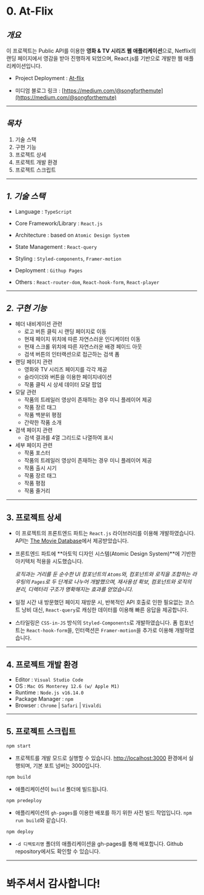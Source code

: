 # 0. At-Flix

## **_개요_**

이 프로젝트는 Public API를 이용한 **영화 & TV 시리즈 웹 애플리케이션**으로, Netflix의 랜딩 페이지에서 영감을 받아 진행하게 되었으며, React.js를 기반으로 개발한 웹 애플리케이션입니다.

-   Project Deployment : [At-flix](https://songforthemute.github.io/at-flix)

-   미디엄 블로그 링크 : [https://medium.com/@songforthemute](https://medium.com/@songforthemute)

---

## **_목차_**

1. 기술 스택
2. 구현 기능
3. 프로젝트 상세
4. 프로젝트 개발 환경
5. 프로젝트 스크립트

---

## _1. 기술 스택_

-   Language : `TypeScript`

-   Core Framework/Library : `React.js`

-   Architecture : based on `Atomic Design System`

-   State Management : `React-query`

-   Styling : `Styled-components`, `Framer-motion`

-   Deployment : `Githup Pages`

-   Others : `React-router-dom`, `React-hook-form`, `React-player`

---

## _2. 구현 기능_

-   헤더 내비게이션 관련
    -   로고 버튼 클릭 시 랜딩 페이지로 이동
    -   현재 페이지 위치에 따른 자연스러운 인디케이터 이동
    -   현재 스크롤 위치에 따른 자연스러운 배경 페이드 아웃
    -   검색 버튼의 인터랙션으로 접근하는 검색 폼
-   랜딩 페이지 관련
    -   영화와 TV 시리즈 페이지를 각각 제공
    -   슬라이더와 버튼을 이용한 페이지네이션
    -   작품 클릭 시 상세 데이터 모달 팝업
-   모달 관련
    -   작품의 트레일러 영상이 존재하는 경우 미니 플레이어 제공
    -   작품 장르 태그
    -   작품 백분위 평점
    -   간략한 작품 소개
-   검색 페이지 관련
    -   검색 결과를 4열 그리드로 나열하여 표시
-   세부 페이지 관련
    -   작품 포스터
    -   작품의 트레일러 영상이 존재하는 경우 미니 플레이어 제공
    -   작품 출시 시기
    -   작품 장르 태그
    -   작품 평점
    -   작품 줄거리

---

## 3. 프로젝트 상세

-   이 프로젝트의 프론트엔드 파트는 `React.js` 라이브러리를 이용해 개발하였습니다. API는 [The Movie Database](https://www.themoviedb.org)에서 제공받았습니다.

-   프론트엔드 파트에 **아토믹 디자인 시스템(Atomic Design System)**에 기반한 아키텍처 적용을 시도했습니다.

    _로직과는 거리를 둔 순수한 UI 컴포넌트의 `Atoms`와, 컴포넌트와 로직을 조합하는 라우팅의 `Pages`로 두 단계로 나누어 개발했으며, 재사용성 확보, 컴포넌트와 로직의 분리, 디렉터리 구조가 명확해지는 효과를 얻었습니다._

-   일정 시간 내 방문했던 페이지 재방문 시, 반복적인 API 호출로 인한 필요없는 코스트 낭비 대신, `React-query`로 캐싱한 데이터를 이용해 빠른 응답을 제공합니다.

-   스타일링은 `CSS-in-JS` 방식의 `Styled-Components`로 개발하였습니다. 폼 컴포넌트는 `React-hook-form`을, 인터랙션은 `Framer-motion`을 추가로 이용해 개발하였습니다.

---

## 4. 프로젝트 개발 환경

-   Editor : `Visual Studio Code`
-   OS : `Mac OS Monterey 12.6 (w/ Apple M1)`
-   Runtime : `Node.js v16.14.0`
-   Package Manager : `npm`
-   Browser : `Chrome` | `Safari` | `Vivaldi`

---

## 5. 프로젝트 스크립트

```
npm start
```

-   프로젝트를 개발 모드로 실행할 수 있습니다. [http://localhost:3000]("http://localhost:3000") 환경에서 실행되며, 기본 포트 넘버는 3000입니다.

```
npm build
```

-   애플리케이션이 `build` 폴더에 빌드됩니다.

```
npm predeploy
```

-   애플리케이션의 `gh-pages`를 이용한 배포를 하기 위한 사전 빌드 작업입니다. `npm run build`와 같습니다.

```
npm deploy
```

-   `-d 디렉토리명` 폴더의 애플리케이션을 gh-pages를 통해 배포합니다. Github repository에서도 확인할 수 있습니다.

---

# 봐주셔서 감사합니다!
